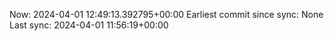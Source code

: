 Now: 2024-04-01 12:49:13.392795+00:00 Earliest commit since sync: None Last sync: 2024-04-01 11:56:19+00:00

